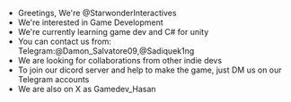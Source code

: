 - Greetings, We're @StarwonderInteractives
- We're interested in Game Development
- We're currently learning game dev and C# for unity 
- You can contact us from:
  Telegram:@Damon_Salvatore09,@Sadiquek1ng
- We are looking for collaborations from other indie devs                                  
- To join our dicord server and help to make the game, just DM us on our Telegram accounts
- We are also on X as Gamedev_Hasan
